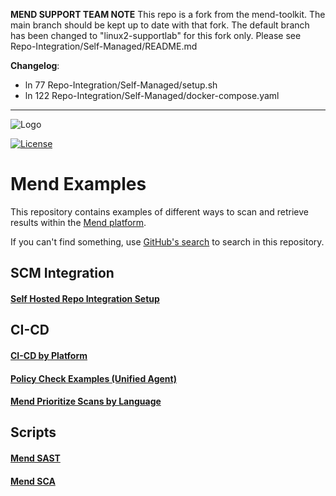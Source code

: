 **MEND SUPPORT TEAM NOTE**  This repo is a fork from the mend-toolkit. The main branch should be kept up to date with that fork. The default branch has been changed to "linux2-supportlab" for this fork only. Please see Repo-Integration/Self-Managed/README.md


**Changelog**:
- ln 77 Repo-Integration/Self-Managed/setup.sh
- ln 122 Repo-Integration/Self-Managed/docker-compose.yaml

---

![Logo](https://mend-toolkit-resources-public.s3.amazonaws.com/img/mend-io-logo-horizontal.svg)  

[![License](https://img.shields.io/badge/License-Apache%202.0-yellowgreen.svg)](https://opensource.org/licenses/Apache-2.0)  

# Mend Examples
This repository contains examples of different ways to scan and retrieve results within the [Mend platform](https://docs.mend.io/).

If you can't find something, use [GitHub's search]((https://docs.github.com/en/search-github/getting-started-with-searching-on-github/about-searching-on-github)) to search in this repository.


## SCM Integration
#### [Self Hosted Repo Integration Setup](Repo-Integration)

## CI-CD
#### [CI-CD by Platform](./CI-CD/)
#### [Policy Check Examples (Unified Agent)](CI-CD/%5BGeneric%5D/Unified%20Agent/Policy-Check)
#### [Mend Prioritize Scans by Language](CI-CD/%5BGeneric%5D/Unified%20Agent/Prioritize)

## Scripts
#### [Mend SAST](./Scripts/Mend%20SAST/)
#### [Mend SCA](./Scripts/Mend%20SCA/)

